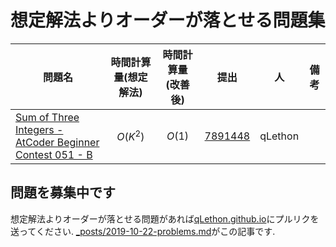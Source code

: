 # 想定解法よりオーダーが落とせる問題集



| 問題名 | 時間計算量(想定解法) | 時間計算量(改善後) | 提出 | 人 | 備考 |
| -------- | -------- | -------- | -------- | -------- | -------- |
| [Sum of Three Integers - AtCoder Beginner Contest 051 - B](https://atcoder.jp/contests/abc051/tasks/abc051_b) | $$O(K^2)$$ | $$O(1)$$ | [7891448](https://atcoder.jp/contests/abc051/submissions/) | qLethon | |


## 問題を募集中です
想定解法よりオーダーが落とせる問題があれば[qLethon.github.io](https://github.com/qLethon/qLethon.github.io)にプルリクを送ってください. [_posts/2019-10-22-problems.md](https://github.com/qLethon/qLethon.github.io/blob/master/_posts/2019-10-22-problems.md)がこの記事です.
